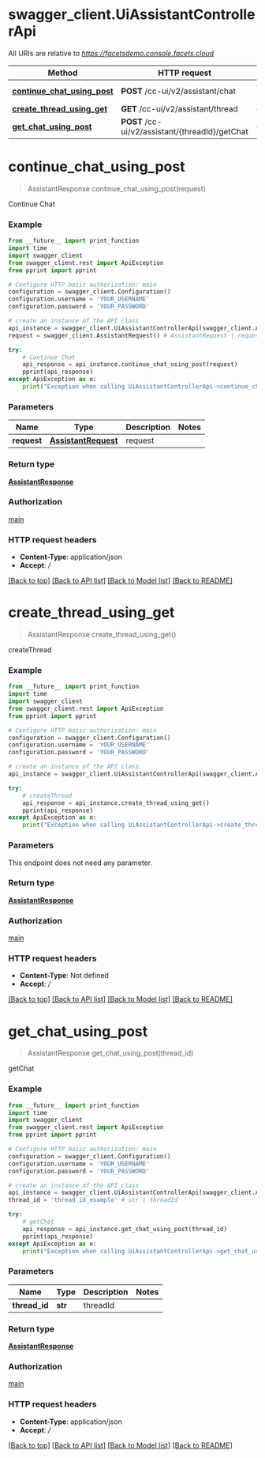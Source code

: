 # swagger_client.UiAssistantControllerApi

All URIs are relative to *https://facetsdemo.console.facets.cloud*

Method | HTTP request | Description
------------- | ------------- | -------------
[**continue_chat_using_post**](UiAssistantControllerApi.md#continue_chat_using_post) | **POST** /cc-ui/v2/assistant/chat | Continue Chat
[**create_thread_using_get**](UiAssistantControllerApi.md#create_thread_using_get) | **GET** /cc-ui/v2/assistant/thread | createThread
[**get_chat_using_post**](UiAssistantControllerApi.md#get_chat_using_post) | **POST** /cc-ui/v2/assistant/{threadId}/getChat | getChat


# **continue_chat_using_post**
> AssistantResponse continue_chat_using_post(request)

Continue Chat

### Example
```python
from __future__ import print_function
import time
import swagger_client
from swagger_client.rest import ApiException
from pprint import pprint

# Configure HTTP basic authorization: main
configuration = swagger_client.Configuration()
configuration.username = 'YOUR_USERNAME'
configuration.password = 'YOUR_PASSWORD'

# create an instance of the API class
api_instance = swagger_client.UiAssistantControllerApi(swagger_client.ApiClient(configuration))
request = swagger_client.AssistantRequest() # AssistantRequest | request

try:
    # Continue Chat
    api_response = api_instance.continue_chat_using_post(request)
    pprint(api_response)
except ApiException as e:
    print("Exception when calling UiAssistantControllerApi->continue_chat_using_post: %s\n" % e)
```

### Parameters

Name | Type | Description  | Notes
------------- | ------------- | ------------- | -------------
 **request** | [**AssistantRequest**](AssistantRequest.md)| request | 

### Return type

[**AssistantResponse**](AssistantResponse.md)

### Authorization

[main](../README.md#main)

### HTTP request headers

 - **Content-Type**: application/json
 - **Accept**: */*

[[Back to top]](#) [[Back to API list]](../README.md#documentation-for-api-endpoints) [[Back to Model list]](../README.md#documentation-for-models) [[Back to README]](../README.md)

# **create_thread_using_get**
> AssistantResponse create_thread_using_get()

createThread

### Example
```python
from __future__ import print_function
import time
import swagger_client
from swagger_client.rest import ApiException
from pprint import pprint

# Configure HTTP basic authorization: main
configuration = swagger_client.Configuration()
configuration.username = 'YOUR_USERNAME'
configuration.password = 'YOUR_PASSWORD'

# create an instance of the API class
api_instance = swagger_client.UiAssistantControllerApi(swagger_client.ApiClient(configuration))

try:
    # createThread
    api_response = api_instance.create_thread_using_get()
    pprint(api_response)
except ApiException as e:
    print("Exception when calling UiAssistantControllerApi->create_thread_using_get: %s\n" % e)
```

### Parameters
This endpoint does not need any parameter.

### Return type

[**AssistantResponse**](AssistantResponse.md)

### Authorization

[main](../README.md#main)

### HTTP request headers

 - **Content-Type**: Not defined
 - **Accept**: */*

[[Back to top]](#) [[Back to API list]](../README.md#documentation-for-api-endpoints) [[Back to Model list]](../README.md#documentation-for-models) [[Back to README]](../README.md)

# **get_chat_using_post**
> AssistantResponse get_chat_using_post(thread_id)

getChat

### Example
```python
from __future__ import print_function
import time
import swagger_client
from swagger_client.rest import ApiException
from pprint import pprint

# Configure HTTP basic authorization: main
configuration = swagger_client.Configuration()
configuration.username = 'YOUR_USERNAME'
configuration.password = 'YOUR_PASSWORD'

# create an instance of the API class
api_instance = swagger_client.UiAssistantControllerApi(swagger_client.ApiClient(configuration))
thread_id = 'thread_id_example' # str | threadId

try:
    # getChat
    api_response = api_instance.get_chat_using_post(thread_id)
    pprint(api_response)
except ApiException as e:
    print("Exception when calling UiAssistantControllerApi->get_chat_using_post: %s\n" % e)
```

### Parameters

Name | Type | Description  | Notes
------------- | ------------- | ------------- | -------------
 **thread_id** | **str**| threadId | 

### Return type

[**AssistantResponse**](AssistantResponse.md)

### Authorization

[main](../README.md#main)

### HTTP request headers

 - **Content-Type**: application/json
 - **Accept**: */*

[[Back to top]](#) [[Back to API list]](../README.md#documentation-for-api-endpoints) [[Back to Model list]](../README.md#documentation-for-models) [[Back to README]](../README.md)

